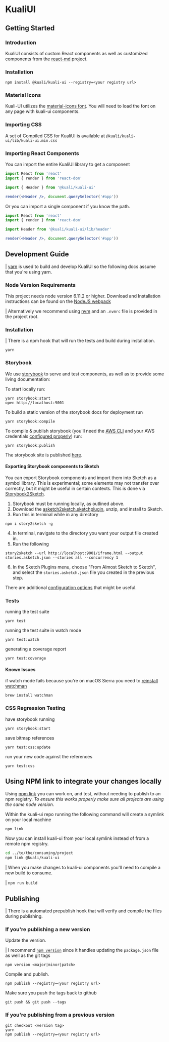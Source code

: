# KualiUI

## Getting Started

### Introduction

KualiUI consists of custom React components as well as customized components from the [react-md](https://react-md.mlaursen.com/) project.

### Installation

`npm install @kuali/kuali-ui --registry=<your registry url>`

### Material Icons

Kuali-UI utilizes the [material-icons font](http://google.github.io/material-design-icons/#icon-font-for-the-web). You will need to load the font on any page with kuali-ui components.

### Importing CSS

A set of Compiled CSS for KualiUI is available at `@kuali/kuali-ui/lib/kuali-ui.min.css`

### Importing React Components

You can import the entire KualiUI library to get a component

```jsx
import React from 'react'
import { render } from 'react-dom'

import { Header } from '@kuali/kuali-ui'

render(<Header />, document.querySelector('#app'))
```

Or you can import a single component if you know the path.

```jsx
import React from 'react'
import { render } from 'react-dom'

import Header from '@kuali/kuali-ui/lib/header'

render(<Header />, document.querySelector('#app'))
```

## Development Guide

| [yarn](https://yarnpkg.com/en/docs/install) is used to build and develop KualiUI so the following docs assume that you're using yarn.

### Node Version Requirements

This project needs node version 6.11.2 or higher. Download and Installation instructions can be found on the [NodeJS webpack](https://nodejs.org/en/)

| Alternatively we recommend using [nvm](https://github.com/creationix/nvm) and an `.nvmrc` file is provided in the project root.

### Installation

| There is a npm hook that will run the tests and build during installation.

```
yarn
```

### Storybook

We use [storybook](https://github.com/storybooks/storybook) to serve and test components, as well as to provide some living documentation:

To start locally run:

```
yarn storybook:start
open http://localhost:9001
```

To build a static version of the storybook docs for deployment run

```
yarn storybook:compile
````

To compile & publish storybook (you'll need the [AWS CLI](https://aws.amazon.com/cli/) and your AWS credentials [configured properly](http://docs.aws.amazon.com/cli/latest/userguide/cli-chap-getting-started.html)) run:

```
yarn storybook:publish
```

The storybook site is published [here](http://cor-kuali-ui.s3-website-us-west-2.amazonaws.com/).

#### Exporting Storybook components to Sketch

You can export Storybook components and import them into Sketch as a symbol library. This is experimental; some elements may not transfer over correctly, but it might be useful in certain contexts. This is done via [Storybook2Sketch](https://github.com/chrisvxd/story2sketch).

1. Storybook must be running locally, as outlined above.
2. Download the [asketch2sketch.sketchplugin](https://github.com/brainly/html-sketchapp/releases/), unzip, and install to Sketch.
3. Run this in terminal while in any directory
```
npm i story2sketch -g
```
4. In terminal, navigate to the directory you want your output file created in.
5. Run the following
```
story2sketch --url http://localhost:9001/iframe.html --output stories.asketch.json --stories all --concurrency 1
```
6. In the Sketch Plugins menu, choose "From Almost Sketch to Sketch", and select the `stories.asketch.json` file you created in the previous step.

There are additional [configuration options](https://github.com/chrisvxd/story2sketch#api) that might be useful.

### Tests

running the test suite

```
yarn test
```

running the test suite in watch mode

```
yarn test:watch
```

generating a coverage report

```
yarn test:coverage
```

#### Known Issues

if watch mode fails because you're on macOS Sierra you need to [reinstall watchman](https://github.com/facebook/jest/issues/1767)

```
brew install watchman
```

### CSS Regression Testing

have storybook running

```
yarn storybook:start
```

save bitmap references

```
yarn test:css:update
```

run your new code against the references

```
yarn test:css
```

## Using NPM link to integrate your changes locally

Using [npm link](https://docs.npmjs.com/cli/link) you can work on, and test, without needing to publish to an npm registry. _To ensure this works properly make sure all projects are using the same node version._

Within the kuali-ui repo running the following command will create a symlink on your local machine

```bash
npm link
```

Now you can install kuali-ui from your local symlink instead of from a remote npm registry.

```bash
cd ../to/the/consuming/project
npm link @kuali/kuali-ui
```

| When you make changes to kuali-ui components you'll need to compile a new build to consume.

| `npm run build`


## Publishing

| There is a automated prepublish hook that will verify and compile the files during publishing.

### If you're publishing a new version

Update the version.

| I recommend [`npm version`](https://docs.npmjs.com/cli/version) since it handles updating the `package.json` file as well as the git tags

```
npm version <major|minor|patch>
```

Compile and publish.

```
npm publish --registry=<your registry url>
```

Make sure you push the tags back to github

```
git push && git push --tags
```

### If you're publishing from a previous version

```
git checkout <version tag>
yarn
npm publish --registry=<your registry url>
```
